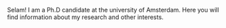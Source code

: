 Selam! I am a Ph.D candidate at the university of Amsterdam. Here you will find information about my research and other interests. 






